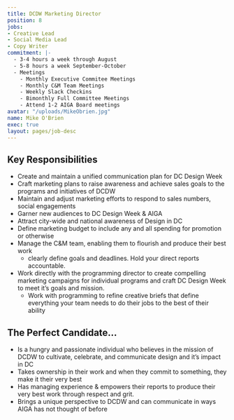 ```yaml
---
title: DCDW Marketing Director
position: 8
jobs:
- Creative Lead
- Social Media Lead
- Copy Writer
commitment: |-
  - 3-4 hours a week through August
  - 5-8 hours a week September-October
  - Meetings
    - Monthly Executive Commitee Meetings
    - Monthly C&M Team Meetings
    - Weekly Slack Checkins
    - Bimonthly Full Committee Meetings
    - Attend 1-2 AIGA Board meetings
avatar: "/uploads/MikeObrien.jpg"
name: Mike O'Brien
exec: true
layout: pages/job-desc
---
```


## Key Responsibilities
  - Create and maintain a unified communication plan for DC Design Week
  - Craft marketing plans to raise awareness and achieve sales goals to the programs and initiatives of DCDW
  - Maintain and adjust marketing efforts to respond to sales numbers, social engagements
  - Garner new audiences to DC Design Week & AIGA
  - Attract city-wide and national awareness of Design in DC
  - Define marketing budget to include any and all spending for promotion or otherwise
  - Manage the C&M team, enabling them to flourish and produce their best work
    - clearly define goals and deadlines. Hold your direct reports accountable.
  - Work directly with the programming director to create compelling marketing campaigns for individual programs and craft DC Design Week to meet it’s goals and mission.
    - Work with programming to refine creative briefs that define everything your team needs to do their jobs to the best of their ability

## The Perfect Candidate…
  - Is a hungry and passionate individual who believes in the mission of DCDW to cultivate, celebrate, and communicate design and it’s impact in DC
  - Takes ownership in their work and when they commit to something, they make it their very best
  - Has managing experience & empowers their reports to produce their very best work through respect and grit.
  - Brings a unique perspective to DCDW and can communicate in ways AIGA has not thought of before

